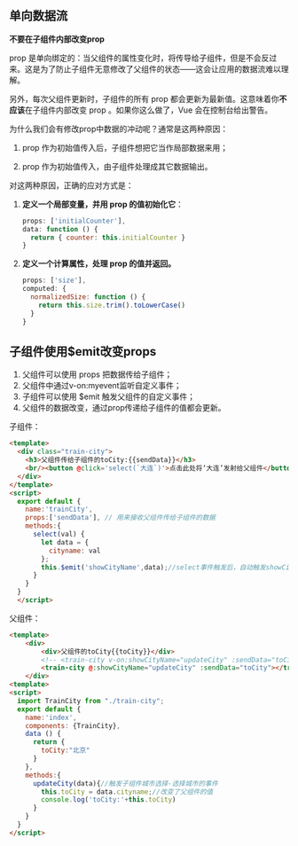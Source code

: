 ## 单向数据流

**不要在子组件内部改变prop**

prop 是单向绑定的：当父组件的属性变化时，将传导给子组件，但是不会反过来。这是为了防止子组件无意修改了父组件的状态——这会让应用的数据流难以理解。

另外，每次父组件更新时，子组件的所有 prop 都会更新为最新值。这意味着你**不应该**在子组件内部改变 prop 。如果你这么做了，Vue 会在控制台给出警告。

为什么我们会有修改prop中数据的冲动呢？通常是这两种原因：

1. prop 作为初始值传入后，子组件想把它当作局部数据来用；

2. prop 作为初始值传入，由子组件处理成其它数据输出。

对这两种原因，正确的应对方式是：

1. **定义一个局部变量，并用 prop 的值初始化它**：

   ```javascript
   props: ['initialCounter'],
   data: function () {
     return { counter: this.initialCounter }
   }
   ```

2. **定义一个计算属性，处理 prop 的值并返回。**

   ```javascript
   props: ['size'],
   computed: {
     normalizedSize: function () {
       return this.size.trim().toLowerCase()
     }
   }
   ```
   
   
## 子组件使用$emit改变props
  
1. 父组件可以使用 props 把数据传给子组件；  
2. 父组件中通过v-on:myevent监听自定义事件；  
3. 子组件可以使用 $emit 触发父组件的自定义事件；  
4. 父组件的数据改变，通过prop传递给子组件的值都会更新。  
  
  
子组件：
```html
<template>
  <div class="train-city">
    <h3>父组件传给子组件的toCity:{{sendData}}</h3> 
    <br/><button @click='select(`大连`)'>点击此处将‘大连’发射给父组件</button>
  </div>
</template>
<script>
  export default {
    name:'trainCity',
    props:['sendData'], // 用来接收父组件传给子组件的数据
    methods:{
      select(val) {
        let data = {
          cityname: val
        };
        this.$emit('showCityName',data);//select事件触发后，自动触发showCityName事件
      }
    }
  }
  </script>
  ```
  
  父组件：
```html
<template>
    <div>
        <div>父组件的toCity{{toCity}}</div>
        <!-- <train-city v-on:showCityName="updateCity" :sendData="toCity"></train-city> -->
        <train-city @:showCityName="updateCity" :sendData="toCity"></train-city>
    </div>
<template>
<script>
  import TrainCity from "./train-city";
  export default {
    name:'index',
    components: {TrainCity},
    data () {
      return {
        toCity:"北京"
      }
    },
    methods:{
      updateCity(data){//触发子组件城市选择-选择城市的事件
        this.toCity = data.cityname;//改变了父组件的值
        console.log('toCity:'+this.toCity)
      }
    }
  }
</script>
```
